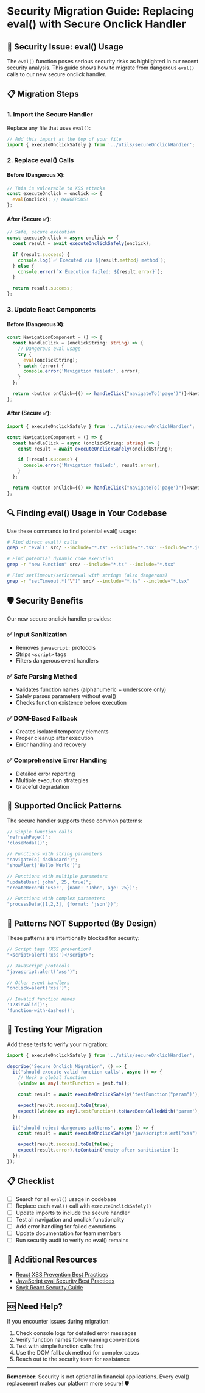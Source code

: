 # Security Migration Guide: Replacing eval() with Secure Onclick Handler

## 🚨 Security Issue: eval() Usage

The `eval()` function poses serious security risks as highlighted in our recent security analysis. This guide shows how to migrate from dangerous `eval()` calls to our new secure onclick handler.

## 📋 Migration Steps

### 1. Import the Secure Handler

Replace any file that uses `eval()`:

```typescript
// Add this import at the top of your file
import { executeOnclickSafely } from '../utils/secureOnclickHandler';
```

### 2. Replace eval() Calls

#### Before (Dangerous ❌):

```javascript
// This is vulnerable to XSS attacks
const executeOnclick = onclick => {
  eval(onclick); // DANGEROUS!
};
```

#### After (Secure ✅):

```javascript
// Safe, secure execution
const executeOnclick = async onclick => {
  const result = await executeOnclickSafely(onclick);

  if (result.success) {
    console.log(`✅ Executed via ${result.method} method`);
  } else {
    console.error(`❌ Execution failed: ${result.error}`);
  }

  return result.success;
};
```

### 3. Update React Components

#### Before (Dangerous ❌):

```typescript
const NavigationComponent = () => {
  const handleClick = (onclickString: string) => {
    // Dangerous eval usage
    try {
      eval(onclickString);
    } catch (error) {
      console.error('Navigation failed:', error);
    }
  };

  return <button onClick={() => handleClick("navigateTo('page')")}>Navigate</button>;
};
```

#### After (Secure ✅):

```typescript
import { executeOnclickSafely } from '../utils/secureOnclickHandler';

const NavigationComponent = () => {
  const handleClick = async (onclickString: string) => {
    const result = await executeOnclickSafely(onclickString);

    if (!result.success) {
      console.error('Navigation failed:', result.error);
    }
  };

  return <button onClick={() => handleClick("navigateTo('page')")}>Navigate</button>;
};
```

## 🔍 Finding eval() Usage in Your Codebase

Use these commands to find potential eval() usage:

```bash
# Find direct eval() calls
grep -r "eval(" src/ --include="*.ts" --include="*.tsx" --include="*.js" --include="*.jsx"

# Find potential dynamic code execution
grep -r "new Function" src/ --include="*.ts" --include="*.tsx"

# Find setTimeout/setInterval with strings (also dangerous)
grep -r "setTimeout.*['\"]" src/ --include="*.ts" --include="*.tsx"
```

## 🛡️ Security Benefits

Our new secure onclick handler provides:

### ✅ Input Sanitization

- Removes `javascript:` protocols
- Strips `<script>` tags
- Filters dangerous event handlers

### ✅ Safe Parsing Method

- Validates function names (alphanumeric + underscore only)
- Safely parses parameters without eval()
- Checks function existence before execution

### ✅ DOM-Based Fallback

- Creates isolated temporary elements
- Proper cleanup after execution
- Error handling and recovery

### ✅ Comprehensive Error Handling

- Detailed error reporting
- Multiple execution strategies
- Graceful degradation

## 📖 Supported Onclick Patterns

The secure handler supports these common patterns:

```javascript
// Simple function calls
'refreshPage()';
'closeModal()';

// Functions with string parameters
"navigateTo('dashboard')";
"showAlert('Hello World')";

// Functions with multiple parameters
"updateUser('john', 25, true)";
"createRecord('user', {name: 'John', age: 25})";

// Functions with complex parameters
"processData([1,2,3], {format: 'json'})";
```

## 🚫 Patterns NOT Supported (By Design)

These patterns are intentionally blocked for security:

```javascript
// Script tags (XSS prevention)
"<script>alert('xss')</script>";

// JavaScript protocols
"javascript:alert('xss')";

// Other event handlers
"onclick=alert('xss')";

// Invalid function names
'123invalid()';
'function-with-dashes()';
```

## 🧪 Testing Your Migration

Add these tests to verify your migration:

```typescript
import { executeOnclickSafely } from '../utils/secureOnclickHandler';

describe('Secure Onclick Migration', () => {
  it('should execute valid function calls', async () => {
    // Mock a global function
    (window as any).testFunction = jest.fn();

    const result = await executeOnclickSafely('testFunction("param")');

    expect(result.success).toBe(true);
    expect((window as any).testFunction).toHaveBeenCalledWith('param');
  });

  it('should reject dangerous patterns', async () => {
    const result = await executeOnclickSafely('javascript:alert("xss")');

    expect(result.success).toBe(false);
    expect(result.error).toContain('empty after sanitization');
  });
});
```

## 📋 Checklist

- [ ] Search for all `eval()` usage in codebase
- [ ] Replace each `eval()` call with `executeOnclickSafely()`
- [ ] Update imports to include the secure handler
- [ ] Test all navigation and onclick functionality
- [ ] Add error handling for failed executions
- [ ] Update documentation for team members
- [ ] Run security audit to verify no eval() remains

## 🔗 Additional Resources

- [React XSS Prevention Best Practices](https://dev-academy.com/react-xss/)
- [JavaScript eval Security Best Practices](https://www.codiga.io/blog/javascript-eval-best-practices/)
- [Snyk React Security Guide](https://snyk.io/blog/10-react-security-best-practices/)

## 🆘 Need Help?

If you encounter issues during migration:

1. Check console logs for detailed error messages
2. Verify function names follow naming conventions
3. Test with simple function calls first
4. Use the DOM fallback method for complex cases
5. Reach out to the security team for assistance

---

**Remember**: Security is not optional in financial applications. Every eval() replacement makes our platform more secure! 🛡️
